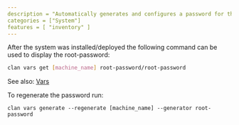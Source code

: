 ```yaml
---
description = "Automatically generates and configures a password for the root user."
categories = ["System"]
features = [ "inventory" ]
---
```


After the system was installed/deployed the following command can be used to display the root-password:

```bash
clan vars get [machine_name] root-password/root-password
```

See also: [Vars](../../manual/vars-backend.md)

To regenerate the password run:
```
clan vars generate --regenerate [machine_name] --generator root-password
```
